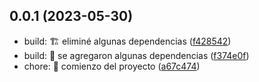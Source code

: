 ## 0.0.1 (2023-05-30)

* build: :building_construction: eliminé algunas dependencias ([f428542](https://github.com/leofadev/JurassicApp/commit/f428542))
* build: :construction_worker: se agregaron algunas dependencias ([f374e0f](https://github.com/leofadev/JurassicApp/commit/f374e0f))
* chore: :tada: comienzo del proyecto ([a67c474](https://github.com/leofadev/JurassicApp/commit/a67c474))



